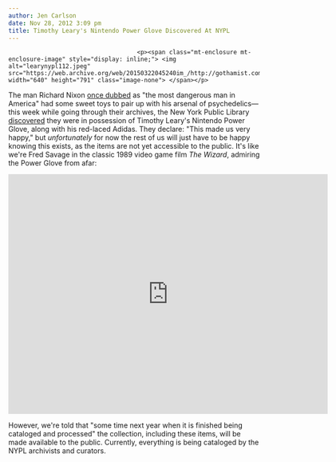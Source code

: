 ```yaml
---
author: Jen Carlson
date: Nov 28, 2012 3:09 pm
title: Timothy Leary's Nintendo Power Glove Discovered At NYPL
---
```


	
										<p><span class="mt-enclosure mt-enclosure-image" style="display: inline;"> <img alt="learynypl112.jpeg" src="https://web.archive.org/web/20150322045240im_/http://gothamist.com/attachments/arts_jen/learynypl112.jpeg" width="640" height="791" class="image-none"> </span></p>

<p>The man Richard Nixon <a href="https://web.archive.org/web/20150322045240/http://www.pbs.org/newshour/bb/remember/leary_5-31.html">once dubbed</a> as &quot;the most dangerous man in America&quot; had some sweet toys to pair up with his arsenal of psychedelics&#x2014;this week while going through their archives, the New York Public Library <a href="https://web.archive.org/web/20150322045240/http://nypl.tumblr.com/post/36741758673/we-just-had-to-share-this-with-you-while-taking-a">discovered</a> they were in possession of Timothy Leary&apos;s Nintendo Power Glove, along with his red-laced Adidas. They declare: &quot;This made us very happy,&quot; but <em>unfortunately</em> for now the rest of us will just have to be happy knowing this exists, as the items are not yet accessible to the public. It&apos;s like we&apos;re Fred Savage in the classic 1989 video game film <em>The Wizard</em>, admiring the Power Glove from afar:</p>

<p><iframe width="640" height="480" src="https://web.archive.org/web/20150322045240if_/http://www.youtube-nocookie.com/embed/AacoxHFYvZw" frameborder="0" allowfullscreen></iframe></p>

<p>However, we&apos;re told that &quot;some time next year when it is finished being cataloged and processed&quot; the collection, including these items, will be made available to the public. Currently, everything is being cataloged by the NYPL archivists and curators.</p>					
										
									
				